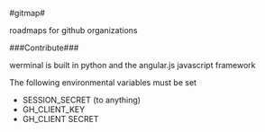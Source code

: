 #gitmap#

roadmaps for github organizations

###Contribute###

werminal is built in python and the angular.js javascript framework

The following environmental variables must be set
- SESSION_SECRET (to anything)
- GH_CLIENT_KEY
- GH_CLIENT SECRET
